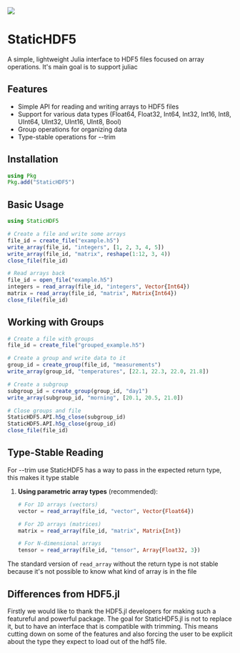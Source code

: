 <!-- [![Build Status](https://github.com/gbaraldi/StaticHDF5.jl/actions/workflows/CI.yml/badge.svg?branch=main)](https://github.com/gbaraldi/StaticHDF5.jl/actions/workflows/CI.yml?query=branch%3Amain) -->
[![](https://img.shields.io/badge/docs-dev-blue.svg)](https://gbaraldi.github.io/StaticHDF5.jl/dev/)

# StaticHDF5

A simple, lightweight Julia interface to HDF5 files focused on array operations.
It's main goal is to support juliac

## Features

- Simple API for reading and writing arrays to HDF5 files
- Support for various data types (Float64, Float32, Int64, Int32, Int16, Int8, UInt64, UInt32, UInt16, UInt8, Bool)
- Group operations for organizing data
- Type-stable operations for --trim

## Installation

```julia
using Pkg
Pkg.add("StaticHDF5")
```

## Basic Usage

```julia
using StaticHDF5

# Create a file and write some arrays
file_id = create_file("example.h5")
write_array(file_id, "integers", [1, 2, 3, 4, 5])
write_array(file_id, "matrix", reshape(1:12, 3, 4))
close_file(file_id)

# Read arrays back
file_id = open_file("example.h5")
integers = read_array(file_id, "integers", Vector{Int64})
matrix = read_array(file_id, "matrix", Matrix{Int64})
close_file(file_id)
```

## Working with Groups

```julia
# Create a file with groups
file_id = create_file("grouped_example.h5")

# Create a group and write data to it
group_id = create_group(file_id, "measurements")
write_array(group_id, "temperatures", [22.1, 22.3, 22.0, 21.8])

# Create a subgroup
subgroup_id = create_group(group_id, "day1")
write_array(subgroup_id, "morning", [20.1, 20.5, 21.0])

# Close groups and file
StaticHDF5.API.h5g_close(subgroup_id)
StaticHDF5.API.h5g_close(group_id)
close_file(file_id)
```

## Type-Stable Reading

For --trim use StaticHDF5 has a way to pass in the expected return type, this makes it type stable

1. **Using parametric array types** (recommended):
   ```julia
   # For 1D arrays (vectors)
   vector = read_array(file_id, "vector", Vector{Float64})

   # For 2D arrays (matrices)
   matrix = read_array(file_id, "matrix", Matrix{Int})

   # For N-dimensional arrays
   tensor = read_array(file_id, "tensor", Array{Float32, 3})
   ```

The standard version of `read_array` without the return type is not stable because it's not possible to know what kind of array is in the file

## Differences from HDF5.jl

Firstly we would like to thank the HDF5.jl developers for making such a featureful and powerful package. The goal for StaticHDF5.jl is not to replace it, but to have an interface that is compatible with trimming. This means cutting down on some of the features and also forcing the user to be explicit about the type they expect to load out of the hdf5 file.